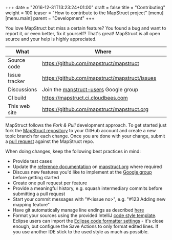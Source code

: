 +++
date = "2016-12-31T13:23:24+01:00"
draft = false
title = "Contributing"
weight = 100
teaser = "How to contribute to the MapStruct project"
[menu]
[menu.main]
parent = "Development"
+++

You love MapStruct but miss a certain feature? You found a bug and want to report it, or even better, fix it yourself? That's great! MapStruct is all open source and your help is highly appreciated.

<table class="uk-table">
<thead>
  <tr>
    <th>What</th><th>Where</th>
  </tr>
</thead>
<tbody>
  <tr>
    <td width="20%">Source code</td><td><a href="https://github.com/mapstruct/mapstruct">https://github.com/mapstruct/mapstruct</a></td>
  </tr>
  <tr>
    <td width="20%">Issue tracker</td><td><a href="https://github.com/mapstruct/mapstruct/issues">https://github.com/mapstruct/mapstruct/issues</a></td>
  </tr>
  <tr>
    <td width="20%">Discussions</td><td>Join the <a href="https://groups.google.com/forum/?fromgroups#!forum/mapstruct-users">mapstruct-users</a> Google group</td>
  </tr>
  <tr>
    <td width="20%">CI build</td><td><a href="https://mapstruct.ci.cloudbees.com">https://mapstruct.ci.cloudbees.com</a></td>
  </tr>
  <tr>
    <td width="20%">This web site</td><td><a href="https://github.com/mapstruct/mapstruct.org">https://github.com/mapstruct/mapstruct.org</a></td>
  </tr>
</tbody>
</table>

MapStruct follows the _Fork & Pull_ development approach. To get started just fork the [MapStruct repository](http://github.com/mapstruct/mapstruct) to your GitHub account and create a new topic branch for each change. Once you are done with your change, submit a [pull request](https://help.github.com/articles/using-pull-requests) against the MapStruct repo.

When doing changes, keep the following best practices in mind:

* Provide test cases
* Update the [reference documentation](mapstruct.org/documentation) on [mapstruct.org](mapstruct.org) where required
* Discuss new features you'd like to implement at the [Google group](https://groups.google.com/forum/?fromgroups#!forum/mapstruct-users) before getting started
* Create one pull request per feature
* Provide a meaningful history, e.g. squash intermediary commits before submitting a pull request
* Start your commit messages with "#&lt;issue no&gt;", e.g. "#123 Adding new mapping feature"
* Have git automatically manage line endings as described [here](https://help.github.com/articles/dealing-with-line-endings)
* Format your sources using the provided IntelliJ [code style template](https://github.com/mapstruct/mapstruct/blob/master/etc/mapstruct.xml). Eclipse users can import the [Eclipse code formatter settings](https://github.com/mapstruct/mapstruct/blob/master/etc/eclipse-formatter-config.xml) - it's close enough, but configure the Save Actions to only format edited lines. If you use another IDE stick to the used style as much as possible.
